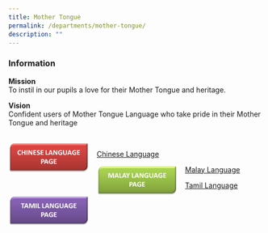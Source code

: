 ```yaml
---
title: Mother Tongue
permalink: /departments/mother-tongue/
description: ""
---
```

### **Information**
**Mission**
<br>To instil in our pupils a love for their Mother Tongue and heritage.

**Vision**
<br>Confident users of Mother Tongue Language who take pride in their Mother Tongue and heritage

<br><img src="/images/CL%20TAB.png" style="width:160px;height:60px;margin-right:15px;" align="left">

[Chinese Language](/list-of-mother-tongue-links/chinese-language/)

<img src="/images/ML%20TAB.png" style="width:160px;height:60px;margin-right:15px;" align="left">

[Malay Language](/list-of-mother-tongue-links/malay-language/)


<img src="/images/TL%20TAB.png" style="width:160px;height:60px;margin-right:15px;" align="left">

[Tamil Language](/list-of-mother-tongue-links/tamil-language-and-programmes/)